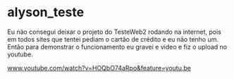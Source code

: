 # alyson_teste

Eu não consegui deixar o projeto do TesteWeb2 rodando na internet, pois em todos sites que tentei pediam o cartão de crédito e eu não tenho um.
Então para demonstrar o funcionamento eu gravei e video e fiz o upload no youtube.

www.youtube.com/watch?v=HOQbO74aRpo&feature=youtu.be
